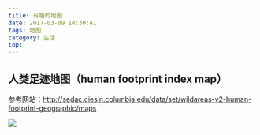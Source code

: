 ```yaml
---
title: 有趣的地图
date: 2017-03-09 14:30:41
tags: 地图
category: 生活
top:
---
```


## 人类足迹地图（human footprint index map）
参考网站：http://sedac.ciesin.columbia.edu/data/set/wildareas-v2-human-footprint-geographic/maps

<img src="https://l8lsnw.dm2301.livefilestore.com/y3mKEu6OIuTA_q9e0n5D3CJRMtTmh_RpF79Rz-AXBqHXUPdQTnKycOIZ3XvnFKHS5mGXxIr2iU9SqnOLGn6Hrmdv01HPM34m1zeDMZeZ_cKfOkrqZUtWEDIaZQbLk3_yFmCkc1WuZsIXXqIAj9fRC-Xst0u4LucrmpwUGqJGz_6nG8?width=791&height=1024&cropmode=none" align=center />
